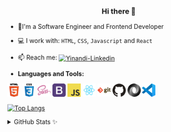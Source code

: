 <h3 align="center">Hi there 👋 </h3>

- 💼I'm a Software Engineer and Frontend Developer 
- 💻 I work with: `HTML`, `CSS`, `Javascript` and `React`
- 📫 Reach me: <a href="https://linkedin.com/in/yinandi" target="blank"><img align="center" src="https://content.linkedin.com/content/dam/me/brand/en-us/brand-home/logos/In-Blue-Logo.png.original.png" alt="Yinandi-Linkedin" width="20"/></a>

- **Languages and Tools:**

 <code><img height="30" alt="html" src="https://raw.githubusercontent.com/github/explore/80688e429a7d4ef2fca1e82350fe8e3517d3494d/topics/html/html.png"></code>
<img height="30" alt="css" src="https://raw.githubusercontent.com/github/explore/80688e429a7d4ef2fca1e82350fe8e3517d3494d/topics/css/css.png">
<img height="30" alt="sass" src="https://raw.githubusercontent.com/github/explore/80688e429a7d4ef2fca1e82350fe8e3517d3494d/topics/sass/sass.png">
<img height="30" alt="bootstrap" src="https://raw.githubusercontent.com/github/explore/80688e429a7d4ef2fca1e82350fe8e3517d3494d/topics/bootstrap/bootstrap.png">
<img height="30" alt="javascript" src="https://raw.githubusercontent.com/github/explore/80688e429a7d4ef2fca1e82350fe8e3517d3494d/topics/javascript/javascript.png">
<img height="30" alt="react" src="https://raw.githubusercontent.com/github/explore/80688e429a7d4ef2fca1e82350fe8e3517d3494d/topics/react/react.png">
<img height="30" alt="git" src="https://raw.githubusercontent.com/github/explore/80688e429a7d4ef2fca1e82350fe8e3517d3494d/topics/git/git.png">
<img height="30" alt="github" src="https://raw.githubusercontent.com/github/explore/89bdd9644f44d1b12180fd512b95574fe4c54617/topics/github-api/github-api.png">
<img height="30" alt="json" src="https://raw.githubusercontent.com/github/explore/80688e429a7d4ef2fca1e82350fe8e3517d3494d/topics/json/json.png">
<img height="30" alt="visual-studio-code" src="https://raw.githubusercontent.com/github/explore/bbd48b997e8d0bef63f676eca4da5e1f76487b56/topics/visual-studio-code/visual-studio-code.png">

[![Top Langs](https://github-readme-stats-yinandi.vercel.app/api/top-langs/?username=Yinandi&langs_count=10&layout=compact&hide_border=true)](https://github.com/anuraghazra/github-readme-stats)


<details>
     <summary>GitHub Stats ✨</summary>
    
|[![GitHub stats](https://github-readme-stats-yinandi.vercel.app/api?username=Yinandi&count_private=true&show_icons=true&hide_border=true&hide=stars,issues,contribs)](https://github.com/anuraghazra/github-readme-stats)|[![trophy](https://github-profile-trophy.vercel.app/?username=Yinandi&title=Joined2020,Commits,PullRequest,Repositories&column=4)](https://github.com/ryo-ma/github-profile-trophy)|
  | ------------- | ------------- |
    
[![GitHub Streak](https://github-readme-streak-stats.herokuapp.com?user=Yinandi)](https://git.io/streak-stats)
</details>
